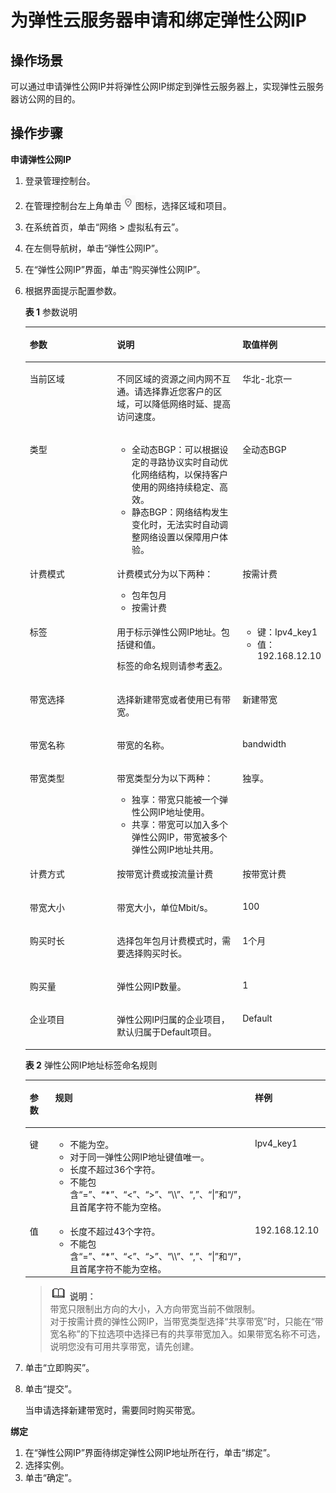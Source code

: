 # 为弹性云服务器申请和绑定弹性公网IP<a name="zh-cn_topic_0013748738"></a>

## 操作场景<a name="s974a02c09b8e44f59dcc9335de2d030a"></a>

可以通过申请弹性公网IP并将弹性公网IP绑定到弹性云服务器上，实现弹性云服务器访公网的目的。

## 操作步骤<a name="section2598706202629"></a>

**申请弹性公网IP**

1.  登录管理控制台。
2.  在管理控制台左上角单击![](figures/icon-region.png)图标，选择区域和项目。
3.  在系统首页，单击“网络 \> 虚拟私有云”。
4.  在左侧导航树，单击“弹性公网IP”。
5.  在“弹性公网IP”界面，单击“购买弹性公网IP”。
6.  根据界面提示配置参数。

    **表 1**  参数说明

    <a name="table44837990111658"></a>
    <table><thead align="left"><tr id="row63207427111658"><th class="cellrowborder" valign="top" width="31%" id="mcps1.2.4.1.1"><p id="p19527969111658"><a name="p19527969111658"></a><a name="p19527969111658"></a>参数</p>
    </th>
    <th class="cellrowborder" valign="top" width="44%" id="mcps1.2.4.1.2"><p id="p38261696111658"><a name="p38261696111658"></a><a name="p38261696111658"></a>说明</p>
    </th>
    <th class="cellrowborder" valign="top" width="25%" id="mcps1.2.4.1.3"><p id="p12189704111658"><a name="p12189704111658"></a><a name="p12189704111658"></a>取值样例</p>
    </th>
    </tr>
    </thead>
    <tbody><tr id="row24586407211236"><td class="cellrowborder" valign="top" width="31%" headers="mcps1.2.4.1.1 "><p id="p19951072211236"><a name="p19951072211236"></a><a name="p19951072211236"></a>当前区域</p>
    </td>
    <td class="cellrowborder" valign="top" width="44%" headers="mcps1.2.4.1.2 "><p id="p42342941211344"><a name="p42342941211344"></a><a name="p42342941211344"></a>不同区域的资源之间内网不互通。请选择靠近您客户的区域，可以降低网络时延、提高访问速度。</p>
    </td>
    <td class="cellrowborder" valign="top" width="25%" headers="mcps1.2.4.1.3 "><p id="p7226197211344"><a name="p7226197211344"></a><a name="p7226197211344"></a>华北-北京一</p>
    </td>
    </tr>
    <tr id="row65243563111847"><td class="cellrowborder" valign="top" width="31%" headers="mcps1.2.4.1.1 "><p id="p50321163111847"><a name="p50321163111847"></a><a name="p50321163111847"></a>类型</p>
    </td>
    <td class="cellrowborder" valign="top" width="44%" headers="mcps1.2.4.1.2 "><a name="ul1206270693355"></a><a name="ul1206270693355"></a><ul id="ul1206270693355"><li>全动态BGP：可以根据设定的寻路协议实时自动优化网络结构，以保持客户使用的网络持续稳定、高效。</li><li>静态BGP：网络结构发生变化时，无法实时自动调整网络设置以保障用户体验。</li></ul>
    </td>
    <td class="cellrowborder" valign="top" width="25%" headers="mcps1.2.4.1.3 "><p id="p48649567111847"><a name="p48649567111847"></a><a name="p48649567111847"></a>全动态BGP</p>
    </td>
    </tr>
    <tr id="row30983912111847"><td class="cellrowborder" valign="top" width="31%" headers="mcps1.2.4.1.1 "><p id="p10419756111847"><a name="p10419756111847"></a><a name="p10419756111847"></a>计费模式</p>
    </td>
    <td class="cellrowborder" valign="top" width="44%" headers="mcps1.2.4.1.2 "><p id="p29164913112213"><a name="p29164913112213"></a><a name="p29164913112213"></a>计费模式分为以下两种：</p>
    <a name="ul40900084113350"></a><a name="ul40900084113350"></a><ul id="ul40900084113350"><li>包年包月</li><li>按需计费</li></ul>
    </td>
    <td class="cellrowborder" valign="top" width="25%" headers="mcps1.2.4.1.3 "><p id="p47201727111847"><a name="p47201727111847"></a><a name="p47201727111847"></a>按需计费</p>
    </td>
    </tr>
    <tr id="row6661229195610"><td class="cellrowborder" valign="top" width="31%" headers="mcps1.2.4.1.1 "><p id="p48192945195617"><a name="p48192945195617"></a><a name="p48192945195617"></a>标签</p>
    </td>
    <td class="cellrowborder" valign="top" width="44%" headers="mcps1.2.4.1.2 "><p id="p11314500195617"><a name="p11314500195617"></a><a name="p11314500195617"></a>用于标示弹性公网IP地址。包括键和值。</p>
    <p id="p60989264195617"><a name="p60989264195617"></a><a name="p60989264195617"></a>标签的命名规则请参考<a href="#zh-cn_topic_0013748738__table36606052153313">表2</a>。</p>
    </td>
    <td class="cellrowborder" valign="top" width="25%" headers="mcps1.2.4.1.3 "><a name="ul35105694195617"></a><a name="ul35105694195617"></a><ul id="ul35105694195617"><li>键：Ipv4_key1</li><li>值：192.168.12.10</li></ul>
    </td>
    </tr>
    <tr id="row2221351111842"><td class="cellrowborder" valign="top" width="31%" headers="mcps1.2.4.1.1 "><p id="p19992167111842"><a name="p19992167111842"></a><a name="p19992167111842"></a>带宽选择</p>
    </td>
    <td class="cellrowborder" valign="top" width="44%" headers="mcps1.2.4.1.2 "><p id="p8752793111842"><a name="p8752793111842"></a><a name="p8752793111842"></a>选择新建带宽或者使用已有带宽。</p>
    </td>
    <td class="cellrowborder" valign="top" width="25%" headers="mcps1.2.4.1.3 "><p id="p37887648111842"><a name="p37887648111842"></a><a name="p37887648111842"></a>新建带宽</p>
    </td>
    </tr>
    <tr id="row47841952111658"><td class="cellrowborder" valign="top" width="31%" headers="mcps1.2.4.1.1 "><p id="p49992880111658"><a name="p49992880111658"></a><a name="p49992880111658"></a>带宽名称</p>
    </td>
    <td class="cellrowborder" valign="top" width="44%" headers="mcps1.2.4.1.2 "><p id="p44897586111658"><a name="p44897586111658"></a><a name="p44897586111658"></a>带宽的名称。</p>
    </td>
    <td class="cellrowborder" valign="top" width="25%" headers="mcps1.2.4.1.3 "><p id="p12825835111658"><a name="p12825835111658"></a><a name="p12825835111658"></a>bandwidth</p>
    </td>
    </tr>
    <tr id="row48460918114647"><td class="cellrowborder" valign="top" width="31%" headers="mcps1.2.4.1.1 "><p id="p33495085114647"><a name="p33495085114647"></a><a name="p33495085114647"></a>带宽类型</p>
    </td>
    <td class="cellrowborder" valign="top" width="44%" headers="mcps1.2.4.1.2 "><p id="p6450524511474"><a name="p6450524511474"></a><a name="p6450524511474"></a>带宽类型分为以下两种：</p>
    <a name="ul2039802123533"></a><a name="ul2039802123533"></a><ul id="ul2039802123533"><li>独享：带宽只能被一个弹性公网IP地址使用。</li><li>共享：带宽可以加入多个弹性公网IP，带宽被多个弹性公网IP地址共用。</li></ul>
    </td>
    <td class="cellrowborder" valign="top" width="25%" headers="mcps1.2.4.1.3 "><p id="p46834114114647"><a name="p46834114114647"></a><a name="p46834114114647"></a>独享。</p>
    </td>
    </tr>
    <tr id="row34748231124245"><td class="cellrowborder" valign="top" width="31%" headers="mcps1.2.4.1.1 "><p id="p44298631124245"><a name="p44298631124245"></a><a name="p44298631124245"></a>计费方式</p>
    </td>
    <td class="cellrowborder" valign="top" width="44%" headers="mcps1.2.4.1.2 "><p id="p2244102212432"><a name="p2244102212432"></a><a name="p2244102212432"></a>按带宽计费或按流量计费</p>
    </td>
    <td class="cellrowborder" valign="top" width="25%" headers="mcps1.2.4.1.3 "><p id="p61941702124245"><a name="p61941702124245"></a><a name="p61941702124245"></a>按带宽计费</p>
    </td>
    </tr>
    <tr id="row48323655111658"><td class="cellrowborder" valign="top" width="31%" headers="mcps1.2.4.1.1 "><p id="p60664281114521"><a name="p60664281114521"></a><a name="p60664281114521"></a>带宽大小</p>
    </td>
    <td class="cellrowborder" valign="top" width="44%" headers="mcps1.2.4.1.2 "><p id="p6134036111658"><a name="p6134036111658"></a><a name="p6134036111658"></a>带宽大小，单位Mbit/s。</p>
    </td>
    <td class="cellrowborder" valign="top" width="25%" headers="mcps1.2.4.1.3 "><p id="p27094928111658"><a name="p27094928111658"></a><a name="p27094928111658"></a>100</p>
    </td>
    </tr>
    <tr id="row51190584211858"><td class="cellrowborder" valign="top" width="31%" headers="mcps1.2.4.1.1 "><p id="p1546328421192"><a name="p1546328421192"></a><a name="p1546328421192"></a>购买时长</p>
    </td>
    <td class="cellrowborder" valign="top" width="44%" headers="mcps1.2.4.1.2 "><p id="p4456648021192"><a name="p4456648021192"></a><a name="p4456648021192"></a>选择包年包月计费模式时，需要选择购买时长。</p>
    </td>
    <td class="cellrowborder" valign="top" width="25%" headers="mcps1.2.4.1.3 "><p id="p5311508821192"><a name="p5311508821192"></a><a name="p5311508821192"></a>1个月</p>
    </td>
    </tr>
    <tr id="row12901616175414"><td class="cellrowborder" valign="top" width="31%" headers="mcps1.2.4.1.1 "><p id="p16911162545"><a name="p16911162545"></a><a name="p16911162545"></a>购买量</p>
    </td>
    <td class="cellrowborder" valign="top" width="44%" headers="mcps1.2.4.1.2 "><p id="p10238183312133"><a name="p10238183312133"></a><a name="p10238183312133"></a>弹性公网IP数量。</p>
    </td>
    <td class="cellrowborder" valign="top" width="25%" headers="mcps1.2.4.1.3 "><p id="p891516155410"><a name="p891516155410"></a><a name="p891516155410"></a>1</p>
    </td>
    </tr>
    <tr id="row17886175710398"><td class="cellrowborder" valign="top" width="31%" headers="mcps1.2.4.1.1 "><p id="p128872057193916"><a name="p128872057193916"></a><a name="p128872057193916"></a>企业项目</p>
    </td>
    <td class="cellrowborder" valign="top" width="44%" headers="mcps1.2.4.1.2 "><p id="p19686163713818"><a name="p19686163713818"></a><a name="p19686163713818"></a>弹性公网IP归属的企业项目，默认归属于Default项目。</p>
    </td>
    <td class="cellrowborder" valign="top" width="25%" headers="mcps1.2.4.1.3 "><p id="p688765711391"><a name="p688765711391"></a><a name="p688765711391"></a>Default</p>
    </td>
    </tr>
    </tbody>
    </table>

    **表 2**  弹性公网IP地址标签命名规则

    <a name="table36606052153313"></a>
    <table><thead align="left"><tr id="zh-cn_topic_0068145818_rd57708e01e6443a9805ca72f554fae7f"><th class="cellrowborder" valign="top" width="18.54%" id="mcps1.2.4.1.1"><p id="zh-cn_topic_0068145818_abc7708d69440476086850b219c70efa8"><a name="zh-cn_topic_0068145818_abc7708d69440476086850b219c70efa8"></a><a name="zh-cn_topic_0068145818_abc7708d69440476086850b219c70efa8"></a>参数</p>
    </th>
    <th class="cellrowborder" valign="top" width="53.39%" id="mcps1.2.4.1.2"><p id="zh-cn_topic_0068145818_a0df2f83c3277432ab05b525e4ffb1c2c"><a name="zh-cn_topic_0068145818_a0df2f83c3277432ab05b525e4ffb1c2c"></a><a name="zh-cn_topic_0068145818_a0df2f83c3277432ab05b525e4ffb1c2c"></a>规则</p>
    </th>
    <th class="cellrowborder" valign="top" width="28.07%" id="mcps1.2.4.1.3"><p id="zh-cn_topic_0068145818_a902e732241f94e96b0b1b718cf7ed639"><a name="zh-cn_topic_0068145818_a902e732241f94e96b0b1b718cf7ed639"></a><a name="zh-cn_topic_0068145818_a902e732241f94e96b0b1b718cf7ed639"></a>样例</p>
    </th>
    </tr>
    </thead>
    <tbody><tr id="zh-cn_topic_0068145818_r95612b479088487b99e620f90b71f798"><td class="cellrowborder" valign="top" width="18.54%" headers="mcps1.2.4.1.1 "><p id="zh-cn_topic_0068145818_a7694a48138124d1daf3804556a27bfd6"><a name="zh-cn_topic_0068145818_a7694a48138124d1daf3804556a27bfd6"></a><a name="zh-cn_topic_0068145818_a7694a48138124d1daf3804556a27bfd6"></a>键</p>
    </td>
    <td class="cellrowborder" valign="top" width="53.39%" headers="mcps1.2.4.1.2 "><a name="zh-cn_topic_0068145818_uac40e19ce4ac49d0913d48b334564c45"></a><a name="zh-cn_topic_0068145818_uac40e19ce4ac49d0913d48b334564c45"></a><ul id="zh-cn_topic_0068145818_uac40e19ce4ac49d0913d48b334564c45"><li>不能为空。</li><li>对于同一弹性公网IP地址键值唯一。</li><li>长度不超过36个字符。</li><li>不能包含“=”、“*”、“&lt;”、“&gt;”、“\\”、“,”、“|”和“/”，且首尾字符不能为空格。</li></ul>
    </td>
    <td class="cellrowborder" valign="top" width="28.07%" headers="mcps1.2.4.1.3 "><p id="zh-cn_topic_0068145818_a1a10de6d67c04555a3508a8cdc3500e7"><a name="zh-cn_topic_0068145818_a1a10de6d67c04555a3508a8cdc3500e7"></a><a name="zh-cn_topic_0068145818_a1a10de6d67c04555a3508a8cdc3500e7"></a>Ipv4_key1</p>
    </td>
    </tr>
    <tr id="zh-cn_topic_0068145818_r32a79d8bde844fda8a6254383317e58f"><td class="cellrowborder" valign="top" width="18.54%" headers="mcps1.2.4.1.1 "><p id="zh-cn_topic_0068145818_a1ebd1dda592448d49631c7f099519113"><a name="zh-cn_topic_0068145818_a1ebd1dda592448d49631c7f099519113"></a><a name="zh-cn_topic_0068145818_a1ebd1dda592448d49631c7f099519113"></a>值</p>
    </td>
    <td class="cellrowborder" valign="top" width="53.39%" headers="mcps1.2.4.1.2 "><a name="zh-cn_topic_0068145818_uaf17b1ea9b9a4e58b95cafefa2898283"></a><a name="zh-cn_topic_0068145818_uaf17b1ea9b9a4e58b95cafefa2898283"></a><ul id="zh-cn_topic_0068145818_uaf17b1ea9b9a4e58b95cafefa2898283"><li>长度不超过43个字符。</li><li>不能包含“=”、“*”、“&lt;”、“&gt;”、“\\”、“,”、“|”和“/”，且首尾字符不能为空格。</li></ul>
    </td>
    <td class="cellrowborder" valign="top" width="28.07%" headers="mcps1.2.4.1.3 "><p id="zh-cn_topic_0068145818_a21a035aeb72143f5ab0fd45a08248d08"><a name="zh-cn_topic_0068145818_a21a035aeb72143f5ab0fd45a08248d08"></a><a name="zh-cn_topic_0068145818_a21a035aeb72143f5ab0fd45a08248d08"></a>192.168.12.10</p>
    </td>
    </tr>
    </tbody>
    </table>

    >![](public_sys-resources/icon-note.gif) **说明：**   
    >带宽只限制出方向的大小，入方向带宽当前不做限制。  
    >对于按需计费的弹性公网IP，当带宽类型选择“共享带宽”时，只能在“带宽名称”的下拉选项中选择已有的共享带宽加入。如果带宽名称不可选，说明您没有可用共享带宽，请先创建。  

7.  单击“立即购买”。
8.  单击“提交”。

    当申请选择新建带宽时，需要同时购买带宽。


**绑定**

1.  在“弹性公网IP”界面待绑定弹性公网IP地址所在行，单击“绑定”。
2.  选择实例。
3.  单击“确定”。

